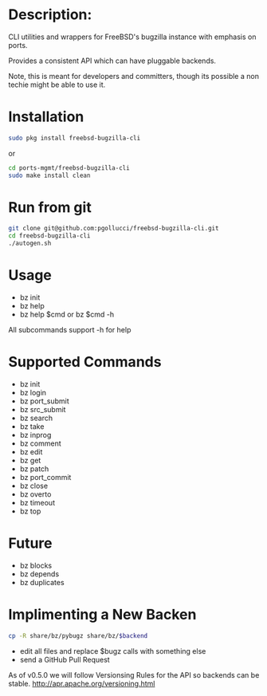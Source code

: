 # Description:
CLI utilities and wrappers for FreeBSD's bugzilla instance
with emphasis on ports.

Provides a consistent API which can have pluggable backends.

Note, this is meant for developers and committers, though
its possible a non techie might be able to use it.

# Installation
```sh
sudo pkg install freebsd-bugzilla-cli
```
or

```sh
cd ports-mgmt/freebsd-bugzilla-cli
sudo make install clean
```

# Run from git
```sh
git clone git@github.com:pgollucci/freebsd-bugzilla-cli.git
cd freebsd-bugzilla-cli
./autogen.sh
```

# Usage
- bz init
- bz help
- bz help $cmd or bz $cmd -h

All subcommands support -h for help

# Supported Commands
- bz init
- bz login
- bz port_submit
- bz src_submit
- bz search
- bz take
- bz inprog
- bz comment
- bz edit
- bz get
- bz patch
- bz port_commit
- bz close
- bz overto
- bz timeout
- bz top

# Future
- bz blocks
- bz depends
- bz duplicates

# Implimenting a New Backen
```sh
cp -R share/bz/pybugz share/bz/$backend
```
- edit all files and replace $bugz calls with something else
- send a GitHub Pull Request

As of v0.5.0 we will follow Versionsing Rules for the API
so backends can be stable.
http://apr.apache.org/versioning.html

